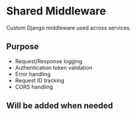 # Shared Middleware

Custom Django middleware used across services.

## Purpose
- Request/Response logging
- Authentication token validation
- Error handling
- Request ID tracking
- CORS handling

## Will be added when needed
